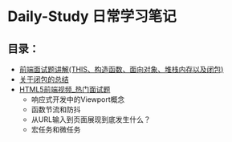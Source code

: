 # Daily-Study 日常学习笔记
## 目录：
- [前端面试题讲解(THIS、构造函数、面向对象、堆栈内存以及闭包)](https://github.com/EsunR/Daily-Study/blob/master/Note/%E5%89%8D%E7%AB%AF%E9%9D%A2%E8%AF%95%E9%A2%98%E8%AE%B2%E8%A7%A3(THIS%E3%80%81%E6%9E%84%E9%80%A0%E5%87%BD%E6%95%B0%E3%80%81%E9%9D%A2%E5%90%91%E5%AF%B9%E8%B1%A1%E3%80%81%E5%A0%86%E6%A0%88%E5%86%85%E5%AD%98%E4%BB%A5%E5%8F%8A%E9%97%AD%E5%8C%85).md)
- [关于闭包的总结](https://github.com/EsunR/Daily-Study/blob/master/Note/%E9%97%AD%E5%8C%85%E6%80%BB%E7%BB%93.md)
- [HTML5前端视频_热门面试题](https://github.com/EsunR/Daily-Study/blob/master/Note/HTML5%E5%89%8D%E7%AB%AF%E8%A7%86%E9%A2%91_%E7%83%AD%E9%97%A8%E9%9D%A2%E8%AF%95%E9%A2%98.md)
  - 响应式开发中的Viewport概念
  - 函数节流和防抖
  - 从URL输入到页面展现到底发生什么？
  - 宏任务和微任务